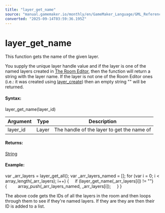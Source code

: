 ```yaml
---
title: "layer_get_name"
source: "manual.gamemaker.io/monthly/en/GameMaker_Language/GML_Reference/Asset_Management/Rooms/General_Layer_Functions/layer_get_name.htm"
converted: "2025-09-14T03:59:36.195Z"
---
```


# layer\_get\_name

This function gets the name of the given layer.

You supply the unique layer handle value and if the layer is one of the named layers created in [The Room Editor](../../../../../The_Asset_Editors/Rooms.md), then the function will return a string with the layer name. If the layer is not one of the Room Editor ones (i.e.: it was created using [layer\_create](layer_create.md)) then an empty string "" will be returned.

#### Syntax:

layer\_get\_name(layer\_id)

| Argument | Type | Description |
| --- | --- | --- |
| layer_id | Layer | The handle of the layer to get the name of |

#### Returns:

[String](../../../../GML_Overview/Data_Types.md)

#### Example:

var \_arr\_layers = layer\_get\_all();
var \_arr\_layers\_named = \[\];
for (var i = 0; i < array\_length(\_arr\_layers); i++)
{
    if (layer\_get\_name(\_arr\_layers\[i\]) != "")
    {
        array\_push(\_arr\_layers\_named, \_arr\_layers\[i\]);
    }
}

The above code gets the IDs of all the layers in the room and then loops through them to see if they're named layers. If they are they are then their ID is added to a list.
